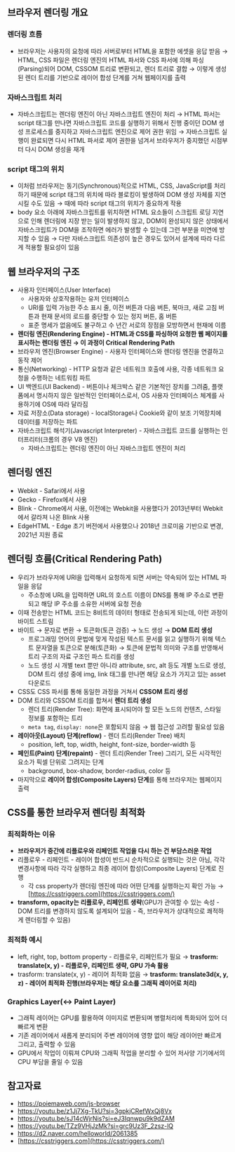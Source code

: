 ## 브라우저 렌더링 개요

### 렌더링 흐름

- 브라우저는 사용자의 요청에 따라 서버로부터 HTML을 포함한 에셋을 응답 받음 → HTML, CSS 파일은 렌더링 엔진의 HTML 파서와 CSS 파서에 의해 파싱(Parsing)되어 DOM, CSSOM 트리로 변환되고, 렌더 트리로 결합 → 이렇게 생성된 렌더 트리를 기반으로 레이어 합성 단계를 거쳐 웹페이지를 출력

### 자바스크립트 처리

- 자바스크립트는 렌더링 엔진이 아닌 자바스크립트 엔진이 처리 → HTML 파서는 script 태그를 만나면 자바스크립트 코드를 실행하기 위해서 진행 중이던 DOM 생성 프로세스를 중지하고 자바스크립트 엔진으로 제어 권한 위임 → 자바스크립트 실행이 완료되면 다시 HTML 파서로 제어 권한을 넘겨서 브라우저가 중지했던 시점부터 다시 DOM 생성을 재개

### script 태그의 위치

- 이처럼 브라우저는 동기(Synchronous)적으로 HTML, CSS, JavaScript를 처리하기 때문에 script 태그의 위치에 따라 블로킹이 발생하여 DOM 생성 자체를 지연시킬 수도 있음 → 때에 따라 script 태그의 위치가 중요하게 작용
- body 요소 아래에 자바스크립트를 위치하면 HTML 요소들이 스크립트 로딩 지연으로 인해 렌더링에 지장 받는 일이 발생하지 않고, DOM이 완성되지 않은 상태에서 자바스크립트가 DOM을 조작하면 에러가 발생할 수 있는데 그런 부분을 미연에 방지할 수 있음 → 다만 자바스크립트 의존성이 높은 경우도 있어서 설계에 따라 다르게 적용할 필요성이 있음

## 웹 브라우저의 구조

- 사용자 인터페이스(User Interface)
  - 사용자와 상호작용하는 유저 인터페이스
  - URI를 입력 가능한 주소 표시 줄, 이전 버튼과 다음 버튼, 북마크, 새로 고침 버튼과 현재 문서의 로드를 중단할 수 있는 정지 버튼, 홈 버튼
  - 표준 명세가 없음에도 불구하고 수 년간 서로의 장점을 모방하면서 현재에 이름
- **렌더링 엔진(Rendering Engine) - HTML과 CSS를 파싱하여 요청한 웹 페이지를 표시하는 렌더링 엔진 → 이 과정이 Critical Rendering Path**
- 브라우저 엔진(Browser Engine) - 사용자 인터페이스와 렌더링 엔진을 연결하고 동작 제어
- 통신(Networking) - HTTP 요청과 같은 네트워크 호출에 사용, 각종 네트워크 요청을 수행하는 네트워킹 파트
- UI 백엔드(UI Backend) - 버튼이나 체크박스 같은 기본적인 장치를 그려줌, 플랫폼에서 명시하지 않은 일반적인 인터페이스로서, OS 사용자 인터페이스 체계를 사용하기에 OS에 따라 달라짐
- 자료 저장소(Data storage) - localStorage나 Cookie와 같이 보조 기억장치에 데이터를 저장하는 파트
- 자바스크립트 해석기(Javascript Interpreter) - 자바스크립트 코드를 실행하는 인터프리터(크롬의 경우 V8 엔진)
  - 자바스크립트는 렌더링 엔진이 아닌 자바스크립트 엔진이 처리

## 렌더링 엔진

- Webkit - Safari에서 사용
- Gecko - Firefox에서 사용
- Blink - Chrome에서 사용, 이전에는 Webkit을 사용했다가 2013년부터 Webkit에서 갈라져 나온 Blink 사용
- EdgeHTML - Edge 초기 버전에서 사용했으나 2018년 크로미움 기반으로 변경, 2021년 지원 종료

## 렌더링 흐름(Critical Rendering Path)

- 우리가 브라우저에 URI을 입력해서 요청하게 되면 서버는 약속되어 있는 HTML 파일을 응답
  - 주소창에 URL을 입력하면 URL의 호스트 이름이 DNS를 통해 IP 주소로 변환되고 해당 IP 주소를 소유한 서버에 요청 전송
- 이때 전송받는 HTML 코드는 8비트의 데이터 형태로 전송되게 되는데, 이런 과정이 바이트 스트림
- 바이트 → 문자로 변환 → 토큰화(토큰 검증) → 노드 생성 → **DOM 트리 생성**
  - 프로그래밍 언어의 문법에 맞게 작성된 텍스트 문서를 읽고 실행하기 위해 텍스트 문자열을 토큰으로 분해(토큰화) → 토큰에 문법적 의미와 구조를 반영해서 트리 구조의 자료 구조인 파스 트리를 생성
  - 노드 생성 시 개별 text 뿐만 아니라 attribute, src, alt 등도 개별 노드로 생성, DOM 트리 생성 중에 img, link 태그를 만나면 해당 요소가 가지고 있는 asset 다운로드
- CSS도 CSS 파서를 통해 동일한 과정을 거쳐서 **CSSOM 트리 생성**
- DOM 트리와 CSSOM 트리를 합쳐서 **렌더 트리 생성**
  - 렌더 트리(Render Tree): 화면에 표시되어야 할 모든 노드의 컨텐츠, 스타일 정보를 포함하는 트리
  - `meta tag`, `display: none`은 포함되지 않음 → 웹 접근성 고려할 필요성 있음
- **레이아웃(Layout) 단계(reflow)** - 렌더 트리(Render Tree) 배치
  - position, left, top, width, height, font-size, border-width 등
- **페인트(Paint) 단계(repaint)** - 렌더 트리(Render Tree) 그리기, 모든 시각적인 요소가 픽셀 단위로 그려지는 단계
  - background, box-shadow, border-radius, color 등
- 마지막으로 **레이어 합성(Composite Layers) 단계**를 통해 브라우저는 웹페이지 출력

## CSS를 통한 브라우저 렌더링 최적화

### 최적화하는 이유

- **브라우저가 중간에 리플로우와 리페인트 작업을 다시 하는 건 부담스러운 작업**
- 리플로우 - 리페인트 - 레이어 합성이 반드시 순차적으로 실행되는 것은 아님, 각각 변경사항에 따라 각각 실행하고 최종 레이어 합성(Composite Layers) 단계로 진행
  - 각 css property가 렌더링 엔진에 따라 어떤 단계를 실행하는지 확인 가능 → [https://csstriggers.com](https://csstriggers.com/)
- **transform, opacity는 리플로우, 리페인트 생략**(GPU가 관여할 수 있는 속성 - DOM 트리를 변경하지 않도록 설계되어 있음 - 즉, 브라우저가 상대적으로 쾌적하게 렌더링할 수 있음)

### 최적화 예시

- left, right, top, bottom property - 리플로우, 리페인트가 필요 → **trasform: translate(x, y) - 리플로우, 리페인트 생략, GPU 가속 활용**
- trasform: translate(x, y) - 레이어 최적화 없음 → **trasform: translate3d(x, y, z) - 레이어 최적화 진행(브라우저는 해당 요소를 그래픽 레이어로 처리)**

### Graphics Layer(↔ Paint Layer)

- 그래픽 레이어는 GPU를 활용하여 이미지로 변환되며 병렬처리에 특화되어 있어 더 빠르게 변환
- 기존 레이어에서 새롭게 분리되어 주변 레이어에 영향 없이 해당 레이어만 빠르게 그리고, 출력할 수 있음
- GPU에서 작업이 이뤄져 CPU와 그래픽 작업을 분리할 수 있어 저사양 기기에서의 CPU 부담을 줄일 수 있음

## 참고자료

- https://poiemaweb.com/js-browser
- https://youtu.be/z1Jj7Xg-TkU?si=3gpkjCRefWxQj8Vx
- https://youtu.be/sJ14cWjrNis?si=eJ3Iqnwpu9k9dZAM
- https://youtu.be/TZz9VHjJzMk?si=grc9Uz3F_2zsz-lQ
- https://d2.naver.com/helloworld/2061385
- [https://csstriggers.com](https://csstriggers.com/)
